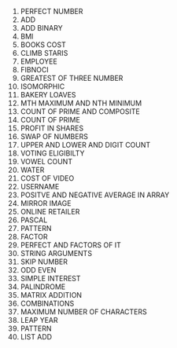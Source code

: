 1. PERFECT NUMBER
2. ADD
3. ADD BINARY
4. BMI
5. BOOKS COST
6. CLIMB STARIS
7. EMPLOYEE
8. FIBNOCI
9. GREATEST OF THREE NUMBER
10. ISOMORPHIC
11. BAKERY LOAVES
12. MTH MAXIMUM AND NTH MINIMUM
13. COUNT OF PRIME AND COMPOSITE
14. COUNT OF PRIME
15. PROFIT IN SHARES
16. SWAP OF NUMBERS
17. UPPER AND LOWER AND DIGIT COUNT
18. VOTING ELIGIBILTY
19. VOWEL COUNT
20. WATER
21. COST OF VIDEO 
22. USERNAME
23. POSITVE AND NEGATIVE AVERAGE IN ARRAY
24. MIRROR IMAGE
25. ONLINE RETAILER
26. PASCAL
27. PATTERN
28. FACTOR
29. PERFECT AND FACTORS OF IT
30. STRING ARGUMENTS
31. SKIP NUMBER
32. ODD EVEN
33. SIMPLE INTEREST
34. PALINDROME
35. MATRIX ADDITION
36. COMBINATIONS
37. MAXIMUM NUMBER OF CHARACTERS
38. LEAP YEAR
39. PATTERN
40. LIST ADD

